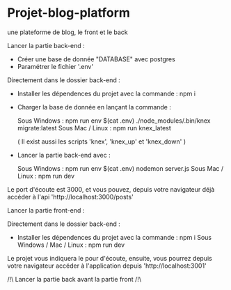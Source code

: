 # Projet-blog-platform

une plateforme de blog, le front et le back

Lancer la partie back-end :

- Créer une base de donnée "DATABASE" avec postgres
- Paramétrer le fichier '.env'

Directement dans le dossier back-end :

- Installer les dépendences du projet avec la commande :
  npm i

- Charger la base de donnée en lançant la commande :

  Sous Windows : npm run env $(cat .env) ./node_modules/.bin/knex migrate:latest
  Sous Mac / Linux : npm run knex_latest

  ( Il exist aussi les scripts 'knex', 'knex_up' et 'knex_down' )

- Lancer la partie back-end avec :

  Sous Windows : npm run env $(cat .env) nodemon server.js
  Sous Mac / Linux : npm run dev

Le port d'écoute est 3000, et vous pouvez, depuis votre navigateur déjà accéder à l'api 'http://localhost:3000/posts'

Lancer la partie front-end :

Directement dans le dossier back-end :

- Installer les dépendences du projet avec la commande :
  npm i
  Sous Windows / Mac / Linux : npm run dev

Le projet vous indiquera le pour d'écoute, ensuite, vous pourrez depuis votre navigateur accéder à l'application depuis 'http://localhost:3001'

/!\ Lancer la partie back avant la partie front /!\
